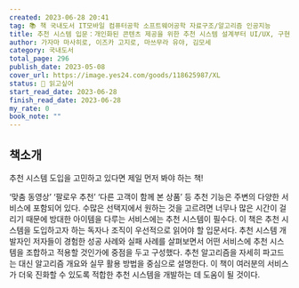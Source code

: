 ```yaml
---
created: 2023-06-28 20:41
tag: 📚 책 국내도서 IT모바일 컴퓨터공학 소프트웨어공학 자료구조/알고리즘 인공지능
title: 추천 시스템 입문：개인화된 콘텐츠 제공을 위한 추천 시스템 설계부터 UI/UX, 구현 기법, 평가까지
author: 가자마 마사히로, 이즈카 고지로, 마쓰무라 유야, 김모세
category: 국내도서
total_page: 296
publish_date: 2023-05-08
cover_url: https://image.yes24.com/goods/118625987/XL
status: 👀 읽고싶어
start_read_date: 2023-06-28
finish_read_date: 2023-06-28
my_rate: 0
book_note: ""
---
```



## 책소개

추천 시스템 도입을 고민하고 있다면
제일 먼저 봐야 하는 책!

‘맞춤 동영상’ ‘팔로우 추천’ ‘다른 고객이 함께 본 상품’ 등 추천 기능은 주변의 다양한 서비스에 포함되어 있다. 수많은 선택지에서 원하는 것을 고르려면 너무나 많은 시간이 걸리기 때문에 방대한 아이템을 다루는 서비스에는 추천 시스템이 필수다. 이 책은 추천 시스템을 도입하고자 하는 독자나 조직이 우선적으로 읽어야 할 입문서다. 추천 시스템 개발자인 저자들이 경험한 성공 사례와 실패 사례를 살펴보면서 어떤 서비스에 추천 시스템을 조합하고 적용할 것인가에 중점을 두고 구성했다. 추천 알고리즘을 자세히 파고드는 대신 알고리즘 개요와 실무 활용 방법을 중심으로 설명한다. 이 책이 여러분의 서비스가 더욱 진화할 수 있도록 적합한 추천 시스템을 개발하는 데 도움이 될 것이다.



